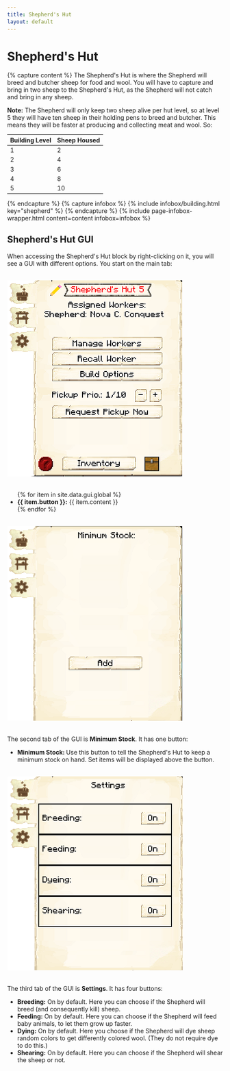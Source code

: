 ```yaml
---
title: Shepherd's Hut
layout: default
---
```

# Shepherd's Hut

{% capture content %}
The Shepherd's Hut is where the Shepherd will breed and butcher sheep for food and wool. You will have to capture and bring in two sheep to the Shepherd's Hut, as the Shepherd will not catch and bring in any sheep.

**Note:** The Shepherd will only keep two sheep alive per hut level, so at level 5 they will have ten sheep in their holding pens to breed and butcher. This means they will be faster at producing and collecting meat and wool. So:


| Building Level | Sheep Housed |
| ----- | ----- |
| 1 | 2 |
| 2 | 4 |
| 3 | 6 |
| 4 | 8 |
| 5 | 10 |  
{% endcapture %}
{% capture infobox %}
{% include infobox/building.html key="shepherd" %}
{% endcapture %}
{% include page-infobox-wrapper.html content=content infobox=infobox %}

## Shepherd's Hut GUI

When accessing the Shepherd's Hut block by right-clicking on it, you will see a GUI with different options.  You start on the main tab:

<br>
<div class="row">
  <div class="col-sm-12 col-md">
    <img src="../../assets/images/gui/shepherdgui1.png" class="img-fluid mx-auto" alt="Herder GUI">
  </div>
  <div class="col-sm-12 col-md">
    <br>
    <ul>
      {% for item in site.data.gui.global %}
        <li><strong>{{ item.button }}:</strong> {{ item.content }}</li>
      {% endfor %}
    </ul>
  </div>
</div>

<br>
<div class="row">
  <div class="col-sm-12 col-md">
    <img src="../../assets/images/gui/shepherdgui2.png" class="img-fluid mx-auto" alt="Shepherd's Hut GUI 2">
  </div>
  <div class="col-sm-12 col-md">
    <br>
    <p>The second tab of the GUI is <strong>Minimum Stock</strong>.    It has one button:</p>
    <ul>
        <li><strong> Minimum Stock: </strong> Use this button to tell the Shepherd's Hut to keep a minimum stock on hand. Set items will be displayed above the button.</li>
    </ul>
  </div>
</div>  

<br>
<div class="row">
  <div class="col-sm-12 col-md">
    <img src="../../assets/images/gui/shepherdgui3.png" class="img-fluid mx-auto" alt="Shepherd's Hut GUI 3">
  </div>
  <div class="col-sm-12 col-md">
    <br>
    <p>The third tab of the GUI is <strong>Settings</strong>.  It has four buttons:</p>
    <ul>
      <li><b>Breeding:</b> On by default. Here you can choose if the Shepherd will breed (and consequently kill) sheep.</li>
      <li><b>Feeding:</b> On by default. Here you can choose if the Shepherd will feed baby animals, to let them grow up faster.</li>
      <li><b>Dying:</b> On by default. Here you choose if the Shepherd will dye sheep random colors to get differently colored wool. (They do not require dye to do this.)</li>
      <li><b>Shearing:</b> On by default. Here you can choose if the Shepherd will shear the sheep or not.</li>
    </ul>
  </div>
</div>  


